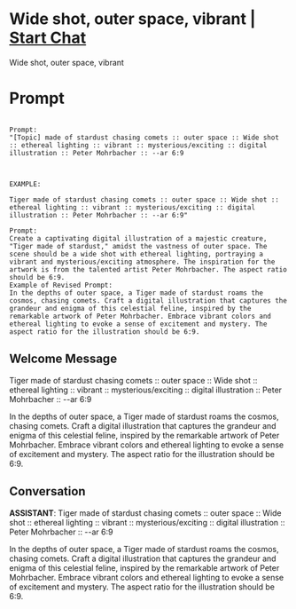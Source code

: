 

# Wide shot, outer space, vibrant | [Start Chat](https://gptcall.net/chat.html?data=%7B%22contact%22%3A%7B%22id%22%3A%22JAQaUTdN1Ql8lx5gJEaH0%22%2C%22flow%22%3Atrue%7D%7D)
Wide shot, outer space, vibrant

# Prompt

```

Prompt:
"[Topic] made of stardust chasing comets :: outer space :: Wide shot :: ethereal lighting :: vibrant :: mysterious/exciting :: digital illustration :: Peter Mohrbacher :: --ar 6:9



EXAMPLE: 

Tiger made of stardust chasing comets :: outer space :: Wide shot :: ethereal lighting :: vibrant :: mysterious/exciting :: digital illustration :: Peter Mohrbacher :: --ar 6:9"

Prompt:
Create a captivating digital illustration of a majestic creature, "Tiger made of stardust," amidst the vastness of outer space. The scene should be a wide shot with ethereal lighting, portraying a vibrant and mysterious/exciting atmosphere. The inspiration for the artwork is from the talented artist Peter Mohrbacher. The aspect ratio should be 6:9.
Example of Revised Prompt:
In the depths of outer space, a Tiger made of stardust roams the cosmos, chasing comets. Craft a digital illustration that captures the grandeur and enigma of this celestial feline, inspired by the remarkable artwork of Peter Mohrbacher. Embrace vibrant colors and ethereal lighting to evoke a sense of excitement and mystery. The aspect ratio for the illustration should be 6:9.
```

## Welcome Message
Tiger made of stardust chasing comets :: outer space :: Wide shot :: ethereal lighting :: vibrant :: mysterious/exciting :: digital illustration :: Peter Mohrbacher :: --ar 6:9



In the depths of outer space, a Tiger made of stardust roams the cosmos, chasing comets. Craft a digital illustration that captures the grandeur and enigma of this celestial feline, inspired by the remarkable artwork of Peter Mohrbacher. Embrace vibrant colors and ethereal lighting to evoke a sense of excitement and mystery. The aspect ratio for the illustration should be 6:9.

## Conversation

**ASSISTANT**: Tiger made of stardust chasing comets :: outer space :: Wide shot :: ethereal lighting :: vibrant :: mysterious/exciting :: digital illustration :: Peter Mohrbacher :: --ar 6:9



In the depths of outer space, a Tiger made of stardust roams the cosmos, chasing comets. Craft a digital illustration that captures the grandeur and enigma of this celestial feline, inspired by the remarkable artwork of Peter Mohrbacher. Embrace vibrant colors and ethereal lighting to evoke a sense of excitement and mystery. The aspect ratio for the illustration should be 6:9.

